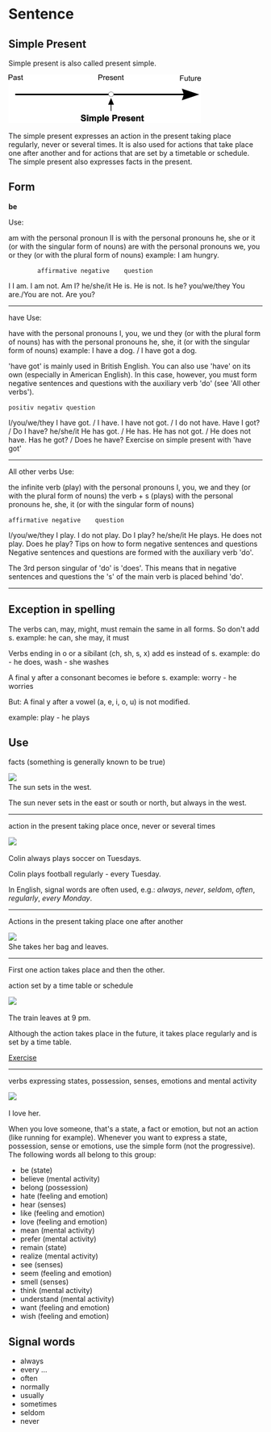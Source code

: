# Sentence

## Simple Present 
Simple present is also called present simple.

![simple present](../../assets/simple-present.png)

The simple present expresses an action in the present taking place regularly, never or several times. It is also used for actions that take place one after another and for actions that are set by a timetable or schedule. The simple present also expresses facts in the present.

## Form

**be**

Use:

am with the personal pronoun II
is with the personal pronouns he, she or it (or with the singular form of nouns)
are with the personal pronouns we, you or they (or with the plural form of nouns)
example: I am hungry.

            affirmative	negative	question
I	        I am.	    I am not.	Am I?
he/she/it	He is.	    He is not.	Is he?
you/we/they	You are./You are not.	Are you?

----

have
Use:

have with the personal pronouns I, you, we und they (or with the plural form of nouns)
has with the personal pronouns he, she, it (or with the singular form of nouns)
example: I have a dog. / I have got a dog.

'have got' is mainly used in British English. You can also use 'have' on its own (especially in American English). In this case, however, you must form negative sentences and questions with the auxiliary verb 'do' (see 'All other verbs').

 	positiv	negativ	question
I/you/we/they	I have got. / I have.	I have not got. / I do not have.	Have I got? / Do I have?
he/she/it	He has got. / He has.	He has not got. / He does not have.	Has he got? / Does he have?
Exercise on simple present with 'have got'

----

All other verbs
Use:

the infinite verb (play) with the personal pronouns I, you, we and they (or with the plural form of nouns)
the verb + s (plays) with the personal pronouns he, she, it (or with the singular form of nouns)

 	affirmative	negative	question
I/you/we/they	I play.	I do not play.	Do I play?
he/she/it	He plays.	He does not play.	Does he play?
Tips on how to form negative sentences and questions
Negative sentences and questions are formed with the auxiliary verb 'do'.


The 3rd person singular of 'do' is 'does'. This means that in negative sentences and questions the 's' of the main verb is placed behind 'do'.

---- 
## **Exception in spelling**

The verbs can, may, might, must remain the same in all forms. So don't add s.
example: he can, she may, it must

Verbs ending in o or a sibilant (ch, sh, s, x) add es instead of s.
example: do - he does, wash - she washes

A final y after a consonant becomes ie before s.
example: worry - he worries

But: A final y after a vowel (a, e, i, o, u) is not modified.

example: play - he plays

## Use

facts (something is generally known to be true) 

![](https://www.ego4u.com/images/grammar/simple-present-2.png)  
The sun sets in the west.

The sun never sets in the east or south or north, but always in the west.

----

action in the present taking place once, never or several times 

![](https://www.ego4u.com/images/grammar/simple-present-3.png)  

Colin always plays soccer on Tuesdays.

Colin plays football regularly - every Tuesday.

In English, signal words are often used, e.g.: _always_, _never_, _seldom_, _often_, _regularly_, _every Monday_.

----

Actions in the present taking place one after another 

![](https://www.ego4u.com/images/grammar/simple-present-4.png)  
She takes her bag and leaves.

----

First one action takes place and then the other.

action set by a time table or schedule 

![](https://www.ego4u.com/images/grammar/simple-present-5.png)  

The train leaves at 9 pm.

Although the action takes place in the future, it takes place regularly and is set by a time table.

[Exercise](https://www.ego4u.com/en/cram-up/grammar/simple-present/use/exercises?04)

----

verbs expressing states, possession, senses, emotions and mental activity

![](https://www.ego4u.com/images/grammar/simple-present-6.png)  

I love her. 

When you love someone, that's a state, a fact or emotion, but not an action (like running for example). Whenever you want to express a state, possession, sense or emotions, use the simple form (not the progressive). The following words all belong to this group:

-   be (state)
-   believe (mental activity)
-   belong (possession)
-   hate (feeling and emotion)
-   hear (senses)
-   like (feeling and emotion)
-   love (feeling and emotion)
-   mean (mental activity)
-   prefer (mental activity)
-   remain (state)
-   realize (mental activity)
-   see (senses)
-   seem (feeling and emotion)
-   smell (senses)
-   think (mental activity)
-   understand (mental activity)
-   want (feeling and emotion)
-   wish (feeling and emotion)

## Signal words

-   always
-   every ...
-   often
-   normally
-   usually
-   sometimes
-   seldom
-   never

